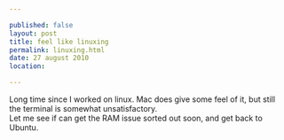 ```yaml
---

published: false
layout: post
title: feel like linuxing
permalink: linuxing.html
date: 27 august 2010
location: 

---
```


Long time since I worked on linux. 
Mac does give some feel of it, but still the terminal is somewhat unsatisfactory.  
Let me see if can get the RAM issue sorted out soon, and get back to Ubuntu.  